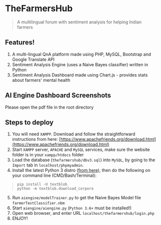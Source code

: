 # TheFarmersHub
>A multilingual forum with sentiment analysis for helping Indian farmers

## Features!
1. A multi-lingual QnA platform made using PHP, MySQL, Bootstrap and Google Translate API
2. Sentiment Analysis Engine (uses a Naive Bayes classifier) written in Python
3. Sentiment Analysis Dashboard made using Chart.js - provides stats about farmers' mental health

## AI Engine Dashboard Screenshots
Please open the pdf file in the root directory

## Steps to deploy

1. You will need `XAMPP`. Download and follow the straightforward instructions from here: [https://www.apachefriends.org/download.html](https://www.apachefriends.org/download.html)
2. Start `XAMPP` server, `APACHE` and `MySQL` services, make sure the website folder is in your `xampp/htdocs` folder
3. Load the database (`thefarmershub/dbv3.sql`) into `MySQL`, by going to the `Import` tab in `localhost/phpmyadmin`.
4. Install the latest Python 3 distro ([from here](https://www.python.org/downloads/)), then do the following on your command line (CMD/Bash/Terminal):
>`pip install -U textblob`<br>
>`python -m textblob.download_corpora`
5. Run `aiengine/modelTrainer.py` to get the Naive Bayes Model file `farmerTextClassifier.nbm`
6. Start `aiengine/aiengine.py` (`Python 3.6+` must be installed!)
7. Open web browser, and enter URL `localhost/thefarmershub/login.php`
8. ENJOY!

